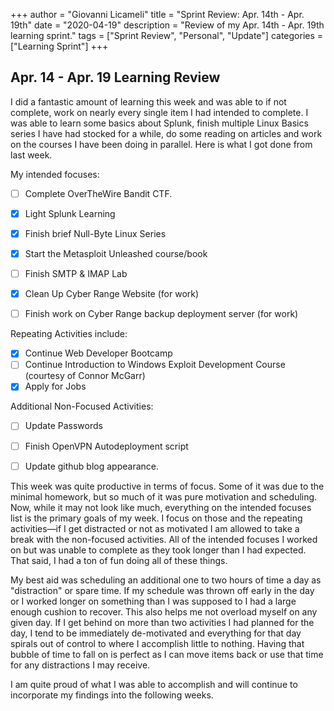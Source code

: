 +++
author = "Giovanni Licameli"
title = "Sprint Review: Apr. 14th - Apr. 19th"
date = "2020-04-19"
description = "Review of my Apr. 14th - Apr. 19th learning sprint."
tags = ["Sprint Review", "Personal", "Update"]
categories = ["Learning Sprint"]
+++

## Apr. 14 - Apr. 19 Learning Review

I did a fantastic amount of learning this week and was able to if not complete, work on nearly every single item I had intended to complete. I was able to learn some basics about Splunk, finish multiple Linux Basics series I have had stocked for a while, do some reading on articles and work on the courses I have been doing in parallel. Here is what I got done from last week.

My intended focuses:

- [ ]  Complete OverTheWire Bandit CTF.
- [X]  Light Splunk Learning
- [X]  Finish brief Null-Byte Linux Series
- [X]  Start the Metasploit Unleashed course/book
- [ ]  Finish SMTP & IMAP Lab
- [X]  Clean Up Cyber Range Website (for work)
- [ ]  Finish work on Cyber Range backup deployment server (for work)


Repeating Activities include:

- [X]  Continue Web Developer Bootcamp
- [ ]  Continue Introduction to Windows Exploit Development Course (courtesy of Connor McGarr)
- [X]  Apply for Jobs

Additional Non-Focused Activities:

- [ ]  Update Passwords
- [ ]  Finish OpenVPN Autodeployment script
- [ ]  Update github blog appearance. 


This week was quite productive in terms of focus. Some of it was due to the minimal homework, but so much of it was pure motivation and scheduling. Now, while it may not look like much, everything on the intended focuses list is the primary goals of my week. I focus on those and the repeating activities—if I get distracted or not as motivated I am allowed to take a break with the non-focused activities. All of the intended focuses I worked on but was unable to complete as they took longer than I had expected. That said, I had a ton of fun doing all of these things.

My best aid was scheduling an additional one to two hours of time a day as "distraction" or spare time. If my schedule was thrown off early in the day or I worked longer on something than I was supposed to I had a large enough cushion to recover. This also helps me not overload myself on any given day. If I get behind on more than two activities I had planned for the day, I tend to be immediately de-motivated and everything for that day spirals out of control to where I accomplish little to nothing. Having that bubble of time to fall on is perfect as I can move items back or use that time for any distractions I may receive. 

I am quite proud of what I was able to accomplish and will continue to incorporate my findings into the following weeks.